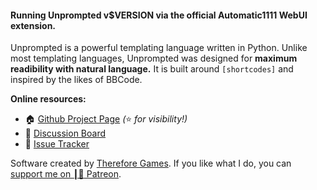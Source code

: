 #### Running Unprompted v$VERSION via the official Automatic1111 WebUI extension.

Unprompted is a powerful templating language written in Python. Unlike most templating languages, Unprompted was designed for **maximum readibility with natural language.** It is built around `[shortcodes]` and inspired by the likes of BBCode.

**Online resources:**
- 🏠 [Github Project Page](https://github.com/ThereforeGames/unprompted) *(*⭐ *for visibility!)*
- 💬 [Discussion Board](https://github.com/ThereforeGames/unprompted/discussions)
- 🔧 [Issue Tracker](https://github.com/ThereforeGames/unprompted/issues)

Software created by [Therefore Games](https://therefore.games). If you like what I do, you can [support me on <span class="patreon-symbol">┃🔴</span> Patreon](https://patreon.com/thereforegames).

